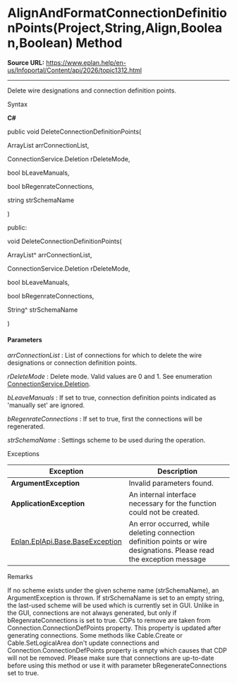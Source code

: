 # AlignAndFormatConnectionDefinitionPoints(Project,String,Align,Boolean,Boolean) Method

**Source URL:** https://www.eplan.help/en-us/Infoportal/Content/api/2026/topic1312.html

---

Delete wire designations and connection definition points.

Syntax

**C#**



public void DeleteConnectionDefinitionPoints( 

   ArrayList arrConnectionList,

   ConnectionService.Deletion rDeleteMode,

   bool bLeaveManuals,

   bool bRegenrateConnections,

   string strSchemaName

)

public:

void DeleteConnectionDefinitionPoints( 

   ArrayList^ arrConnectionList,

   ConnectionService.Deletion rDeleteMode,

   bool bLeaveManuals,

   bool bRegenrateConnections,

   String^ strSchemaName

)


#### Parameters

*arrConnectionList*
:   List of connections for which to delete the wire designations or connection definition points.

*rDeleteMode*
:   Delete mode. Valid values are 0 and 1. See enumeration [ConnectionService.Deletion](Eplan.EplApi.HEServicesu~Eplan.EplApi.HEServices.ConnectionService+Deletion.html).

*bLeaveManuals*
:   If set to true, connection definition points indicated as 'manually set' are ignored.

*bRegenrateConnections*
:   If set to true, first the connections will be regenerated.

*strSchemaName*
:   Settings scheme to be used during the operation.

Exceptions

| Exception | Description |
| --- | --- |
| **ArgumentException** | Invalid parameters found. |
| **ApplicationException** | An internal interface necessary for the function could not be created. |
| [Eplan.EplApi.Base.BaseException](Eplan.EplApi.Baseu~Eplan.EplApi.Base.BaseException.html) | An error occurred, while deleting connection definition points or wire designations. Please read the exception message |

Remarks

If no scheme exists under the given scheme name (strSchemaName), an ArgumentException is thrown. If strSchemaName is set to an empty string, the last-used scheme will be used which is currently set in GUI. Unlike in the GUI, connections are not always generated, but only if bRegenrateConnections is set to true. CDPs to remove are taken from Connection.ConnectionDefPoints property. This property is updated after generating connections. Some methods like Cable.Create or Cable.SetLogicalArea don't update connections and Connection.ConnectionDefPoints property is empty which causes that CDP will not be removed. Please make sure that connections are up-to-date before using this method or use it with parameter bRegenerateConnections set to true.
